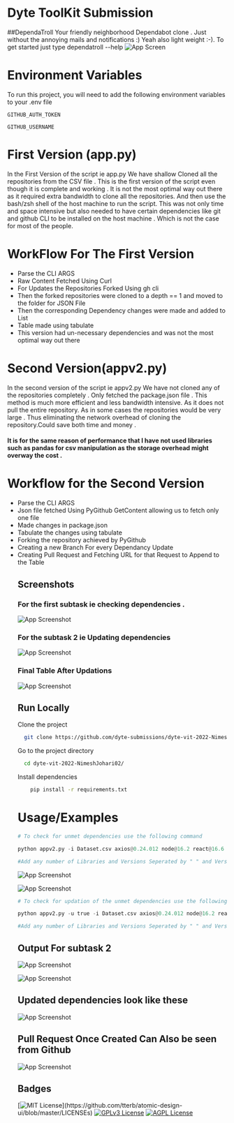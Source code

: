 
# Dyte ToolKit Submission 
##DependaTroll
Your friendly neighborhood Dependabot clone . Just without the annoying mails and notifications :)
Yeah also light weight :-).
To get started just type dependatroll --help 
![App Screen](./images/Help.png)

# Environment Variables

To run this project, you will need to add the following environment variables to your .env file

`GITHUB_AUTH_TOKEN`

`GITHUB_USERNAME`

# First Version (app.py)
In the First Version of the script ie app.py We have shallow Cloned all the repositories from the CSV file . 
This is the first version of the script even though it is complete and working . It is not the most optimal way out there as it required extra bandwidth to clone all the repositories. And then use the bash/zsh shell of the host machine to run the script.
This was not only time and space intensive but also needed to have certain dependencies like git and github CLI to be installed on the host machine . Which is not the case for most of the people.
<!-- Create List -->
# WorkFlow For The First Version
<ul>
<li>Parse the CLI ARGS</li>
<li>Raw Content Fetched Using Curl </li>
<li>For Updates the Repositories Forked Using gh cli </li>
<li>Then the forked repositories were cloned to a depth == 1 and moved to the folder for JSON File</li>
<li>Then the corresponding Dependency changes were made and added to List </li>
<li>Table made using tabulate</li>
<li> This version had un-necessary dependencies and was not the most optimal way out there</li>
</ul>

# Second Version(appv2.py)

In the second version of the script ie appv2.py We have not cloned any of the repositories completely . Only fetched the package.json file . This method is much more efficient and less bandwidth intensive. As it does not pull the entire repository. As in some cases the repositories would be very large . Thus eliminating the network overhead of cloning the repository.Could save both time and money .

#### It is for the same reason of performance that I have not used libraries such as pandas for csv manipulation as the storage overhead might overway the cost . 
# Workflow for the Second Version
<ul>
<li>Parse the CLI ARGS</li>
<li>Json file fetched Using PyGithub GetContent allowing us to fetch only one file</li>
<li>Made changes in package.json</li>
<li>Tabulate the changes using tabulate</li>
<li>Forking the repository achieved by PyGithub</li>
<li>Creating a new Branch For every Dependancy Update</li>
<li>Creating Pull Request and Fetching URL for that Request to Append to the Table </li>

## Screenshots


### For the first subtask ie checking dependencies .

![App Screenshot](./images/subtask1.png)


### For the subtask 2 ie Updating dependencies


![App Screenshot](./images/subtask2.png)


### Final Table After Updations 


![App Screenshot](./images/finalTable.png)

## Run Locally

Clone the project

```bash
  git clone https://github.com/dyte-submissions/dyte-vit-2022-NimeshJohari02
```

Go to the project directory

```bash
  cd dyte-vit-2022-NimeshJohari02/
```

Install dependencies

```bash
    pip install -r requirements.txt
```




# Usage/Examples

```python
# To check for unmet dependencies use the following command 

python appv2.py -i Dataset.csv axios@0.24.012 node@16.2 react@16.6 ejs@12.1

#Add any number of Libraries and Versions Seperated by " " and Versions by "@"

```
![App Screenshot](./images/subtask1.png)


![App Screenshot](./images/subtask1Second.png)


```python
# To check for updation of the unmet dependencies use the following command 

python appv2.py -u true -i Dataset.csv axios@0.24.012 node@16.2 react@16.6 ejs@12.1

#Add any number of Libraries and Versions Seperated by " " and Versions by "@"

```
## Output For subtask 2
![App Screenshot](./images/subtask2First.png)


![App Screenshot](./images/subtask2Second.png)

## Updated dependencies look like these 

![App Screenshot](./images/UpdateDeps.png)

## Pull Request Once Created Can Also be seen from Github

![App Screenshot](./images/Updatepr.png)


## Badges

[![MIT License](https://img.shields.io/apm/l/atomic-design-ui.svg?)](https://github.com/tterb/atomic-design-ui/blob/master/LICENSEs)
[![GPLv3 License](https://img.shields.io/badge/License-GPL%20v3-yellow.svg)](https://opensource.org/licenses/)
[![AGPL License](https://img.shields.io/badge/license-AGPL-blue.svg)](http://www.gnu.org/licenses/agpl-3.0)

